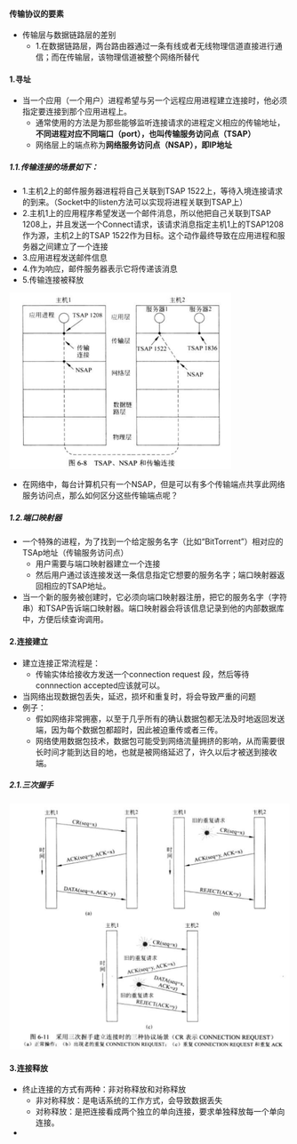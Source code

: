 #### 传输协议的要素

- 传输层与数据链路层的差别
  - 1.在数据链路层，两台路由器通过一条有线或者无线物理信道直接进行通信；而在传输层，该物理信道被整个网络所替代

#### 1.寻址

- 当一个应用（一个用户）进程希望与另一个远程应用进程建立连接时，他必须指定要连接到那个应用进程上。
  - 通常使用的方法是为那些能够监听连接请求的进程定义相应的传输地址，**不同进程对应不同端口（port），也叫传输服务访问点（TSAP）**
  - 网络层上的端点称为**网络服务访问点（NSAP），即IP地址**

##### 1.1.传输连接的场景如下：

- 1.主机2上的邮件服务器进程将自己关联到TSAP 1522上，等待入境连接请求的到来。（Socket中的listen方法可以实现将进程关联到TSAP上）
- 2.主机1上的应用程序希望发送一个邮件消息，所以他把自己关联到TSAP 1208上，并且发送一个Connect请求，该请求消息指定主机1上的TSAP1208 作为源，主机2上的TSAP 1522作为目标。这个动作最终导致在应用进程和服务器之间建立了一个连接
- 3.应用进程发送邮件信息
- 4.作为响应，邮件服务器表示它将传递该消息
- 5.传输连接被释放

<img src="./res2/1.传输服务点与网络服务点.png" alt="1.传输服务点与网络服务点" style="zoom:50%;" />

- 在网络中，每台计算机只有一个NSAP，但是可以有多个传输端点共享此网络服务访问点，那么如何区分这些传输端点呢？

##### 1.2.端口映射器

- 一个特殊的进程，为了找到一个给定服务名字（比如“BitTorrent”）相对应的TSAp地址（传输服务访问点）
  - 用户需要与端口映射器建立一个连接
  - 然后用户通过该连接发送一条信息指定它想要的服务名字；端口映射器返回相应的TSAP地址。
- 当一个新的服务被创建时，它必须向端口映射器注册，把它的服务名字（字符串）和TSAP告诉端口映射器。端口映射器会将该信息记录到他的内部数据库中，方便后续查询调用。

#### 2.连接建立

- 建立连接正常流程是：
  - 传输实体给接收方发送一个connection request 段，然后等待connnection accepted应该就可以。
- 当网络出现数据包丢失，延迟，损坏和重复时，将会导致严重的问题
- 例子：
  - 假如网络非常拥塞，以至于几乎所有的确认数据包都无法及时地返回发送端，因为每个数据包都超时，因此被迫重传或者三传。
  - 网络使用数据包技术，数据包可能受到网络流量拥挤的影响，从而需要很长时间才能到达目的地，也就是被网络延迟了，许久以后才被送到接收端。

##### 2.1.三次握手

<img src="./res2/2.TCP三次握手不同情况处理.png" alt="2.TCP三次握手不同情况处理" style="zoom:50%;" />

#### 3.连接释放

- 终止连接的方式有两种：非对称释放和对称释放
  - 非对称释放：是电话系统的工作方式，会导致数据丢失
  - 对称释放：是把连接看成两个独立的单向连接，要求单独释放每一个单向连接。
- 

















